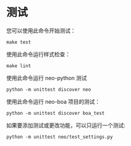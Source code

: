 # 测试

您可以使用此命令开始测试：

```
make test
```

使用此命令运行样式检查：

```
make lint
```

使用此命令运行 neo-python 测试

```
python -m unittest discover neo
```

使用此命令运行 neo-boa 项目的测试：

```
python -m unittest discover boa_test

```

如果要添加测试或更改功能，可以只运行一个测试:

```
python -m unittest neo/test_settings.py
```
